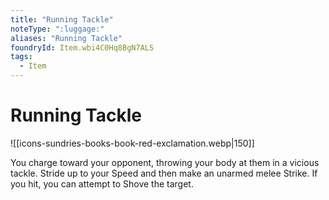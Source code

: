 ```yaml
---
title: "Running Tackle"
noteType: ":luggage:"
aliases: "Running Tackle"
foundryId: Item.wbi4C0Hq8BgN7ALS
tags:
  - Item
---
```


# Running Tackle
![[icons-sundries-books-book-red-exclamation.webp|150]]

You charge toward your opponent, throwing your body at them in a vicious tackle. Stride up to your Speed and then make an unarmed melee Strike. If you hit, you can attempt to Shove the target.
